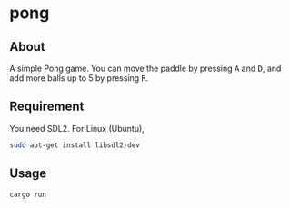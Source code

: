 # pong

## About

A simple Pong game.
You can move the paddle by pressing <kbd>A</kbd> and <kbd>D</kbd>, and add more balls up to 5 by pressing <kbd>R</kbd>.

## Requirement

You need SDL2. For Linux (Ubuntu),

```sh
sudo apt-get install libsdl2-dev
```

## Usage

```sh
cargo run
```
